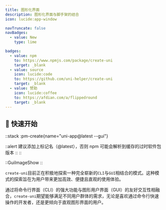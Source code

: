 ```yaml
---
title: 图形化界面
description: 图形化界面与脚手架的结合
icon: lucide:app-window

navTruncate: false
navBadges:
  - value: New
    type: lime

badges:
  - value: npm
    to: https://www.npmjs.com/package/create-uni
    target: _blank
  - value: source
    icon: lucide:code
    to: https://github.com/uni-helper/create-uni
    target: _blank
  - value: 赞助
    icon: lucide:coffee
    to: https://afdian.com/a/flippedround
    target: _blank
---
```


## 🚀 快速开始

::stack
:pm-create{name="uni-app@latest --gui"}

::alert
建议添加上标记名（@latest），否则 npm 可能会解析到缓存的过时软件包版本
::
::

::GuiImageShow
::

`create-uni`目前正在积极地探索一种完全崭新的`CLI`与`GUI`相结合的模式。这种模式的探索旨在为用户带来更加高效、便捷且直观的使用体验。

通过将命令行界面（CLI）的强大功能与图形用户界面（GUI）的友好交互性相融合，`create-uni`期望能够满足不同用户群体的需求，无论是喜欢通过命令行快速操作的开发者，还是更倾向于直观图形界面的用户。
